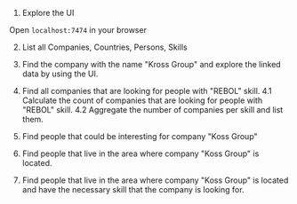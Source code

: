 1. Explore the UI

Open `localhost:7474` in your browser

2. List all Companies, Countries, Persons, Skills

3. Find the company with the name "Kross Group" and explore the linked data by using the UI.

4. Find all companies that are looking for people with "REBOL" skill.
4.1 Calculate the count of companies that are looking for people with "REBOL" skill.
4.2 Aggregate the number of companies per skill and list them.

5. Find people that could be interesting for company "Koss Group"

6. Find people that live in the area where company "Koss Group" is located.

7. Find people that live in the area where company "Koss Group" is located and have the necessary skill that the company is looking for.


